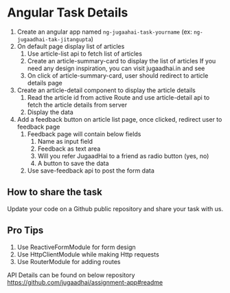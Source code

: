# Angular Task Details
1. Create an angular app named `ng-jugaahai-task-yourname` (ex: `ng-jugaadhai-tak-jitangupta`)
2. On default page display list of articles
    1. Use article-list api to fetch list of articles 
    2. Create an article-summary-card to display the list of articles If you need any design inspiration, you can visit jugaadhai.in and see
    3. On click of article-summary-card, user should redirect to article details page
3. Create an article-detail component to display the article details
    1. Read the article id from active Route and use article-detail api to fetch the article details from server
    2. Display the data
4. Add a feedback button on article list page, once clicked, redirect user to feedback page
    1. Feedback page will contain below fields
        1. Name as input field
        2. Feedback as text area
        3. Will you refer JugaadHai to a friend as radio button (yes, no)
        4. A button to save the data
    2. Use save-feedback api to post the form data

## How to share the task
Update your code on a Github public repository and share your task with us.

## Pro Tips
1. Use ReactiveFormModule for form design
2. Use HttpClientModule while making Http requests
3. Use RouterModule for adding routes

API Details can be found on below repository
https://github.com/jugaadhai/assignment-app#readme
